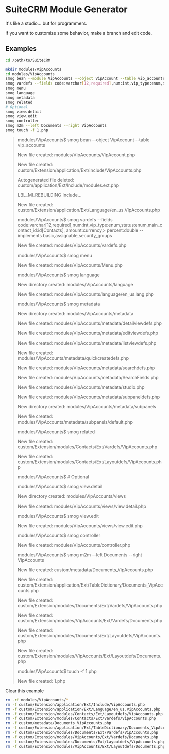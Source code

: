 # SuiteCRM Module Generator

It's like a studio... but for programmers.

If you want to customize some behavior, make a branch and edit code.


## Examples

```sh
cd /path/to/SuiteCRM

mkdir modules/VipAccounts
cd modules/VipAccounts
smog bean --module VipAccounts --object VipAccount --table vip_accounts
smog vardefs --fields code:varchar[12,required],num:int,vip_type:enum,status:enum,main_contact_id:id[Contacts],amount:currency,percent:double --implements basic,assignable,security_groups
smog menu
smog language
smog metadata
smog related
# Optional
smog view.detail
smog view.edit
smog controller
smog m2m --left Documents --right VipAccounts
smog touch -f 1.php

```

> modules/VipAccounts$ smog bean --object VipAccount --table vip_accounts
>
> New file created: modules/VipAccounts/VipAccount.php
>
> New file created: custom/Extension/application/Ext/Include/VipAccounts.php
>
> Autogenerated file deleted: custom/application/Ext/Include/modules.ext.php
>
> LBL_MI_REBUILDING Include...<br>
>
> New file created: custom/Extension/application/Ext/Language/en_us.VipAccounts.php
>
> modules/VipAccounts$ smog vardefs --fields code:varchar[12,required],num:int,vip_type:enum,status:enum,main_contact_id:id[Contacts],
>amount:currency,> percent:double --implements basic,assignable,security_groups
>
> New file created: modules/VipAccounts/vardefs.php
>
> modules/VipAccounts$ smog menu
>
> New file created: modules/VipAccounts/Menu.php
>
> modules/VipAccounts$ smog language
>
> New directory created: modules/VipAccounts/language
>
> New file created: modules/VipAccounts/language/en_us.lang.php
>
> modules/VipAccounts$ smog metadata
>
> New directory created: modules/VipAccounts/metadata
>
> New file created: modules/VipAccounts/metadata/detailviewdefs.php
>
> New file created: modules/VipAccounts/metadata/editviewdefs.php
>
> New file created: modules/VipAccounts/metadata/listviewdefs.php
>
> New file created: modules/VipAccounts/metadata/quickcreatedefs.php
>
> New file created: modules/VipAccounts/metadata/searchdefs.php
>
> New file created: modules/VipAccounts/metadata/SearchFields.php
>
> New file created: modules/VipAccounts/metadata/studio.php
>
> New file created: modules/VipAccounts/metadata/subpaneldefs.php
>
> New directory created: modules/VipAccounts/metadata/subpanels
>
> New file created: modules/VipAccounts/metadata/subpanels/default.php
>
> modules/VipAccounts$ smog related
>
> New file created: custom/Extension/modules/Contacts/Ext/Vardefs/VipAccounts.php
>
> New file created: custom/Extension/modules/Contacts/Ext/Layoutdefs/VipAccounts.php
>
> modules/VipAccounts$ # Optional
>
> modules/VipAccounts$ smog view.detail
>
> New directory created: modules/VipAccounts/views
>
> New file created: modules/VipAccounts/views/view.detail.php
>
> modules/VipAccounts$ smog view.edit
>
> New file created: modules/VipAccounts/views/view.edit.php
>
> modules/VipAccounts$ smog controller
>
> New file created: modules/VipAccounts/controller.php
>
> modules/VipAccounts$ smog m2m --left Documents --right VipAccounts
>
> New file created: custom/metadata/Documents_VipAccounts.php
>
> New file created: custom/Extension/application/Ext/TableDictionary/Documents_VipAccounts.php
>
> New file created: custom/Extension/modules/Documents/Ext/Vardefs/VipAccounts.php
>
> New file created: custom/Extension/modules/VipAccounts/Ext/Vardefs/Documents.php
>
> New file created: custom/Extension/modules/Documents/Ext/Layoutdefs/VipAccounts.php
>
> New file created: custom/Extension/modules/VipAccounts/Ext/Layoutdefs/Documents.php
>
> modules/VipAccounts$ touch -f 1.php
>
> New file created: 1.php


Clear this example
```sh
rm -rf modules/VipAccounts/*
rm -f custom/Extension/application/Ext/Include/VipAccounts.php
rm -f custom/Extension/application/Ext/Language/en_us.VipAccounts.php
rm -f custom/Extension/modules/Contacts/Ext/Layoutdefs/VipAccounts.php
rm -f custom/Extension/modules/Contacts/Ext/Vardefs/VipAccounts.php
rm -f custom/metadata/Documents_VipAccounts.php
rm -f custom/Extension/application/Ext/TableDictionary/Documents_VipAccounts.php
rm -f custom/Extension/modules/Documents/Ext/Vardefs/VipAccounts.php
rm -f custom/Extension/modules/VipAccounts/Ext/Vardefs/Documents.php
rm -f custom/Extension/modules/Documents/Ext/Layoutdefs/VipAccounts.php
rm -f custom/Extension/modules/VipAccounts/Ext/Layoutdefs/Documents.php

```
